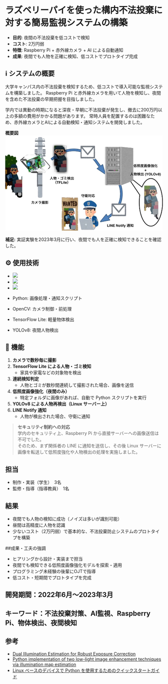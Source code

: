 # ラズベリーパイを使った構内不法投棄に対する簡易監視システムの構築

- **目的**: 夜間の不法投棄を低コストで検知
- **コスト**: 2万円弱
- **特徴**: Raspberry Pi + 赤外線カメラ + AI による自動通知
- **成果**: 夜間でも人物を正確に検知、低コストでプロトタイプ完成

## ℹ️ システムの概要
大学キャンパス内の不法投棄を検知するため、低コストで導入可能な監視システムを構築しました。
Raspberry Pi と赤外線カメラを用いて人物を検知し、夜間を含めた不法投棄の早期把握を目指しました。  

学内では異動の時期になると深夜・早朝に不法投棄が発生し、撤去に200万円以上の多額の費用がかかる問題があります。
常時人員を配置するのは困難なため、赤外線カメラとAIによる自動検知・通知システムを開発しました。

**概要図**
![概要図](images/SystemView.jpg)

**補足:**
実証実験を2023年3月に行い、夜間でも人を正確に検知できることを確認した。

## ⚙️ 使用技術
- <img src="https://img.shields.io/badge/-Python-3776AB?style=flat&logo=python&logoColor=white">
- <img src="https://img.shields.io/badge/-OpenCV-3776AB?style=flat&logo=opencv&logoColor=white">
- <img src="https://img.shields.io/badge/-YOLO-3776AB?style=flat&logo=yolo&logoColor=white">

- Python: 画像処理・通知スクリプト
- OpenCV: カメラ制御・前処理
- TensorFlow Lite: 軽量物体検出
- YOLOv8: 夜間人物検出

## 🔄 機能
1. **カメラで数秒毎に撮影**
2. **TensorFlow Lite による人物・ゴミ検知**
   - 家具や家電などの対象物を検出
3. **連続検知判定**
   - 人物とゴミが数秒間連続して撮影された場合、画像を送信
4. **低照度画像強化（夜間のみ）**
   - 特定フォルダに画像があれば、自動で Python スクリプトを実行
5. **YOLOv8 による人物再検出（Linux サーバー上）**
6. **LINE Notify 通知**
   - 人物が検出された場合、守衛に通知

> **セキュリティ制約への対応**  
> 学内のセキュリティ上、Raspberry Pi から直接サーバーへの画像送信は不可でした。  
> そのため、まず関係者の LINE に通知を送信し、その後 Linux サーバーに画像を転送して低照度強化や人物検出の処理を実施しました。

## 担当
- 制作・実装（学生）　3名
- 監修・指導（指導教員）　1名

## 結果
- 夜間でも人物の検知に成功（ノイズは多いが識別可能）
- 昼間は高精度に人物を認識
- 少ないコスト（2万円弱）で基本的な、不法投棄防止システムのプロトタイプを構築

##成果・工夫の強調
- ヒアリングから設計・実装まで担当
- 夜間でも検知できる低照度画像強化モデルを探索・適用
- プログラミング未経験の後輩にOJTで指導
- 低コスト・短期間でプロトタイプを完成

## 開発期間：2022年6月〜2023年3月
## キーワード：不法投棄対策、AI監視、Raspberry Pi、物体検出、夜間検知

## 参考
- [Dual Illumination Estimation for Robust Exposure Correction](https://arxiv.org/pdf/1910.13688)
- [Python implementation of two low-light image enhancement techniques via illumination map estimation](https://github.com/pvnieo/Low-light-Image-Enhancement)
- [Linux ベースのデバイスで Python を使用するためのクイックスタートガイド]([https://docs.ultralytics.com/ja/models/yolo12/](https://www.tensorflow.org/lite/guide/python?hl=ja#install_tensorflow_lite_for_python))
